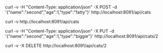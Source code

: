 
curl -v -H "Content-Type: application/json" -X POST -d '{"name":"second","age":1,"type":"fatty"}' http://localhost:8091/api/cats

curl -v http://localhost:8091/api/cats

curl -v -H "Content-Type: application/json" -X PUT -d '{"name":"second","age":1,"type":"biggie"}' http://localhost:8091/api/cats/2

curl -v -X DELETE http://localhost:8091/api/cats/2
